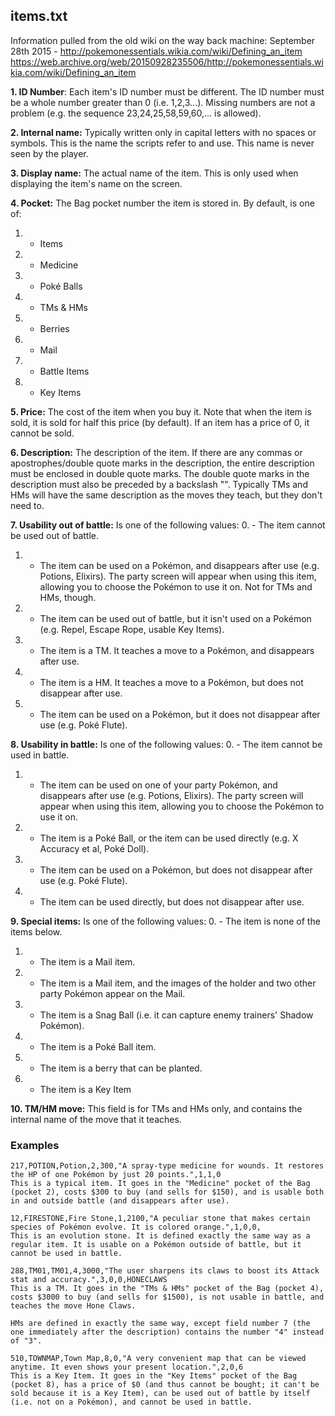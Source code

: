 ## items.txt

Information pulled from the old wiki on the way back machine:
September 28th 2015 - http://pokemonessentials.wikia.com/wiki/Defining_an_item
https://web.archive.org/web/20150928235506/http://pokemonessentials.wikia.com/wiki/Defining_an_item


**1. ID Number**:
Each item's ID number must be different. The ID number must be a whole number greater than 0 (i.e. 1,2,3...). Missing numbers are not a problem (e.g. the sequence 23,24,25,58,59,60,... is allowed).

**2. Internal name:**
Typically written only in capital letters with no spaces or symbols. This is the name the scripts refer to and use. This name is never seen by the player.

**3. Display name:**
The actual name of the item. This is only used when displaying the item's name on the screen.

**4. Pocket:**
The Bag pocket number the item is stored in. By default, is one of:
1. - Items
2. - Medicine
3. - Poké Balls
4. - TMs & HMs
5. - Berries
6. - Mail
7. - Battle Items
8. - Key Items

**5. Price:**
The cost of the item when you buy it. Note that when the item is sold, it is sold for half this price (by default). If an item has a price of 0, it cannot be sold.

**6. Description:**
The description of the item.
If there are any commas or apostrophes/double quote marks in the description, the entire description must be enclosed in double quote marks. The double quote marks in the description must also be preceded by a backslash "\".
Typically TMs and HMs will have the same description as the moves they teach, but they don't need to.

**7. Usability out of battle:**
Is one of the following values:
0. - The item cannot be used out of battle.
1. - The item can be used on a Pokémon, and disappears after use (e.g. Potions, Elixirs). The party screen will appear when using this item, allowing you to choose the Pokémon to use it on. Not for TMs and HMs, though.
2. - The item can be used out of battle, but it isn't used on a Pokémon (e.g. Repel, Escape Rope, usable Key Items).
3. - The item is a TM. It teaches a move to a Pokémon, and disappears after use.
4. - The item is a HM. It teaches a move to a Pokémon, but does not disappear after use.
5. - The item can be used on a Pokémon, but it does not disappear after use (e.g. Poké Flute).

**8. Usability in battle:**
Is one of the following values:
0. - The item cannot be used in battle.
1. - The item can be used on one of your party Pokémon, and disappears after use (e.g. Potions, Elixirs). The party screen will appear when using this item, allowing you to choose the Pokémon to use it on.
2. - The item is a Poké Ball, or the item can be used directly (e.g. X Accuracy et al, Poké Doll).
3. - The item can be used on a Pokémon, but does not disappear after use (e.g. Poké Flute).
4. - The item can be used directly, but does not disappear after use.

**9. Special items:**
Is one of the following values:
0. - The item is none of the items below.
1. - The item is a Mail item.
2. - The item is a Mail item, and the images of the holder and two other party Pokémon appear on the Mail.
3. - The item is a Snag Ball (i.e. it can capture enemy trainers' Shadow Pokémon).
4. - The item is a Poké Ball item.
5. - The item is a berry that can be planted.
6. - The item is a Key Item

**10. TM/HM move:**
This field is for TMs and HMs only, and contains the internal name of the move that it teaches.


### Examples
```
217,POTION,Potion,2,300,"A spray-type medicine for wounds. It restores the HP of one Pokémon by just 20 points.",1,1,0
This is a typical item. It goes in the "Medicine" pocket of the Bag (pocket 2), costs $300 to buy (and sells for $150), and is usable both in and outside battle (and disappears after use).

12,FIRESTONE,Fire Stone,1,2100,"A peculiar stone that makes certain species of Pokémon evolve. It is colored orange.",1,0,0,
This is an evolution stone. It is defined exactly the same way as a regular item. It is usable on a Pokémon outside of battle, but it cannot be used in battle.

288,TM01,TM01,4,3000,"The user sharpens its claws to boost its Attack stat and accuracy.",3,0,0,HONECLAWS
This is a TM. It goes in the "TMs & HMs" pocket of the Bag (pocket 4), costs $3000 to buy (and sells for $1500), is not usable in battle, and teaches the move Hone Claws.

HMs are defined in exactly the same way, except field number 7 (the one immediately after the description) contains the number "4" instead of "3".

510,TOWNMAP,Town Map,8,0,"A very convenient map that can be viewed anytime. It even shows your present location.",2,0,6
This is a Key Item. It goes in the "Key Items" pocket of the Bag (pocket 8), has a price of $0 (and thus cannot be bought; it can't be sold because it is a Key Item), can be used out of battle by itself (i.e. not on a Pokémon), and cannot be used in battle.
```